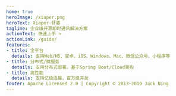 ```yaml
---
home: true
heroImage: /xiaper.png
heroText: Xiaper·虾婆
tagline: 企业级开源即时通讯解决方案
actionText: 快速上手 →
actionLink: /guide/
features:
- title: 全平台
  details: 支持Web/H5、安卓、iOS、Windows、Mac、微信公众号、小程序等
- title: 分布式/微服务
  details: 支持分布式部署。基于Spring Boot/Cloud架构
- title: 高性能
  details: 支持亿级连接，百万级并发
footer: Apache Licensed 2.0 | Copyright © 2013~2019 Jack Ning
---
```

